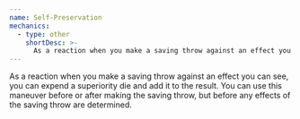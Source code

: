 ```yaml
---
name: Self-Preservation
mechanics:
  - type: other
    shortDesc: >-
      As a reaction when you make a saving throw against an effect you can see, you can expend a superiority die and add it to the result. You can use this maneuver before or after making the saving throw, but before any effects of the saving throw are determined.
---
```

As a reaction when you make a saving throw against an effect you can see, you can expend a superiority die and add it to the result. You can use this maneuver before or after making the saving throw, but before any effects of the saving throw are determined.
